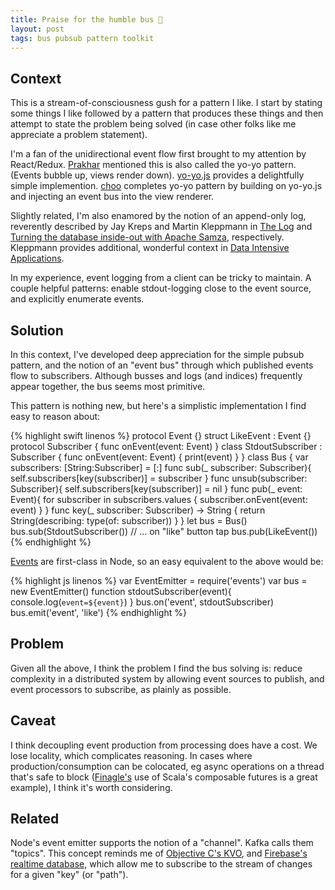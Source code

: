 ```yaml
---
title: Praise for the humble bus 🚌
layout: post
tags: bus pubsub pattern toolkit
---
```



## Context

This is a stream-of-consciousness gush for a pattern I like. I start by stating some things I like followed by a pattern that produces these things and then attempt to state the problem being solved (in case other folks like me appreciate a problem statement).

I'm a fan of the unidirectional event flow first brought to my attention by React/Redux. [Prakhar](https://github.com/prakhar1989) mentioned this is also called the yo-yo pattern. (Events bubble up, views render down). [yo-yo.js](https://github.com/maxogden/yo-yo) provides a delightfully simple implemention. [choo](https://github.com/choojs/choo) completes yo-yo pattern by building on yo-yo.js and injecting an event bus into the view renderer.

Slightly related, I'm also enamored by the notion of an append-only log, reverently described by Jay Kreps and Martin Kleppmann in [The Log](https://engineering.linkedin.com/distributed-systems/log-what-every-software-engineer-should-know-about-real-time-datas-unifying) and [Turning the database inside-out with Apache Samza](https://www.confluent.io/blog/turning-the-database-inside-out-with-apache-samza/), respectively. Kleppmann provides additional, wonderful context in [Data Intensive Applications](http://dataintensive.net/).

In my experience, event logging from a client can be tricky to maintain. A couple helpful patterns: enable stdout-logging close to the event source, and explicitly enumerate events.

## Solution

In this context, I've developed deep appreciation for the simple pubsub pattern, and the notion of an "event bus" through which published events flow to subscribers. Although busses and logs (and indices) frequently appear together, the bus seems most primitive.

This pattern is nothing new, but here's a simplistic implementation I find easy to reason about:

{% highlight swift linenos %}
protocol Event {}
struct LikeEvent : Event {}
protocol Subscriber {
  func onEvent(event: Event)
}
class StdoutSubscriber : Subscriber {
  func onEvent(event: Event) {
    print(event)
  }
}
class Bus {
  var subscribers: [String:Subscriber] = [:]
  func sub(_ subscriber: Subscriber){
    self.subscribers[key(subscriber)] = subscriber
  }
  func unsub(subscriber: Subscriber){
    self.subscribers[key(subscriber)] = nil
  }
  func pub(_ event: Event){
    for subscriber in subscribers.values {
      subscriber.onEvent(event: event)
    }
  }
  func key(_ subscriber: Subscriber) -> String {
    return String(describing: type(of: subscriber))
  }
}
let bus = Bus()
bus.sub(StdoutSubscriber())
// ... on "like" button tap
bus.pub(LikeEvent())
{% endhighlight %}

[Events](https://nodejs.org/api/events.html) are first-class in Node, so an easy equivalent to the above would be:

{% highlight js linenos %}
var EventEmitter = require('events')
var bus = new EventEmitter()
function stdoutSubscriber(event){
  console.log(`event=${event}`)
}
bus.on('event', stdoutSubscriber)
bus.emit('event', 'like')
{% endhighlight %}


## Problem

Given all the above, I think the problem I find the bus solving is: reduce complexity in a distributed system by allowing event sources to publish, and event processors to subscribe, as plainly as possible.

## Caveat

I think decoupling event production from processing does have a cost. We lose locality, which complicates reasoning. In cases where production/consumption can be colocated, eg async operations on a thread that's safe to block ([Finagle's](https://blog.twitter.com/engineering/en_us/a/2011/finagle-a-protocol-agnostic-rpc-system.html) use of Scala's composable futures is a great example), I think it's worth considering.

## Related

Node's event emitter supports the notion of a "channel". Kafka calls them "topics". This concept reminds me of [Objective C's KVO](https://developer.apple.com/library/content/documentation/Cocoa/Conceptual/KeyValueObserving/Articles/KVOBasics.html#//apple_ref/doc/uid/20002252-178352), and [Firebase's realtime database](https://firebase.google.com/docs/database/ios/read-and-write#listen_for_value_events), which allow me to subscribe to the stream of changes for a given "key" (or "path").

